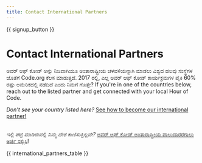 ```yaml
---
title: Contact International Partners
---
```


{{ signup_button }}

# Contact International Partners

ಅವರ್ ಆಫ್ ಕೋಡ್ ಅನ್ನು ನಿಜವಾಗಿಯೂ ಅಂತಾರಾಷ್ಟ್ರೀಯ ಚಳವಳಿಯನ್ನಾಗಿ ಮಾಡಲು ವಿಶ್ವದ ಹಲವು ಸಂಸ್ಥೆಗಳ ಜೊತೆಗೆ Code.org ಕೆಲಸ ಮಾಡುತ್ತದೆ. 2017 ರಲ್ಲಿ, ಎಲ್ಲ ಅವರ್ ಆಫ್ ಕೋಡ್ ಕಾರ್ಯಕ್ರಮಗಳ ಪೈಕಿ 60% ರಷ್ಟು ಅಮೆರಿಕದಲ್ಲಿ ನಡೆದಿದೆ ಎಂದು ನಿಮಗೆ ಗೊತ್ತೇ? If you're in one of the countries below, reach out to the listed partner and get connected with your local Hour of Code.

*Don't see your country listed here?* [See how to become our international partner!](https://code.org/international/apply) <br /> <br />

*ಇಲ್ಲಿ ಪಟ್ಟಿ ಮಾಡಿರುವಲ್ಲಿ ನಿಮ್ಮ ದೇಶ ಕಾಣಿಸುತ್ತಿಲ್ಲವೇ?* [ಅವರ್ ಆಫ್ ಕೋಡ್ ಅಂತಾರಾಷ್ಟ್ರೀಯ ಪಾಲುದಾರರಗಾಲು ಅರ್ಜಿ ಸಲ್ಲಿಸಿ](https://airtable.com/shreokz55rqubug8F)!

{{ international_partners_table }}